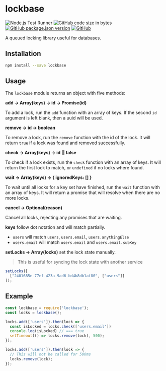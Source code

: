 # lockbase
![Node.js Test Runner](https://github.com/markwylde/lockbase/workflows/Node.js%20Test%20Runner/badge.svg)
![GitHub code size in bytes](https://img.shields.io/github/languages/code-size/markwylde/lockbase)
[![GitHub package.json version](https://img.shields.io/github/package-json/v/markwylde/lockbase)](https://github.com/markwylde/lockbase/releases)
[![GitHub](https://img.shields.io/github/license/markwylde/lockbase)](https://github.com/markwylde/lockbase/blob/master/LICENSE)

A queued locking library useful for databases.

## Installation
```bash
npm install --save lockbase
```

## Usage
The `lockbase` module returns an object with five methods:

**add -> Array(keys) -> id -> Promise(id)**

To add a lock, run the `add` function with an array of keys. If the second `id` argument
is left blank, then a uuid will be used.

**remove -> id -> boolean**

To remove a lock, run the `remove` function with the id of the lock. It will return `true` if
a lock was found and removed successfully.

**check -> Array(keys) -> id || false**

To check if a lock exists, run the `check` function with an array of keys. It will return
the first lock to match, or `undefined` if no locks where found.

**wait -> Array(keys) -> { ignoredKeys: [] }**

To wait until all locks for a key set have finished, run the `wait` function with an array of
keys. It will return a promise that will resolve when there are no more locks.

**cancel -> Optional(reason)**

Cancel all locks, rejecting any promises that are waiting.

**keys** follow dot notation and will match partially.

- `users` will match `users`, `users.email`, `users.anythingElse`
- `users.email` will match `users.email` and `users.email.subKey`

**setLocks -> Array(locks)** set the lock state manually.
> This is useful for syncing the lock state with another service

```javascript
setLocks([
  ["2401685e-77ef-423a-9ad6-bd4b8db1af80", ["users"]]
]);
```

## Example
```javascript
const lockbase = require('lockbase');
const locks = lockbase();

locks.add(['users']).then(lock => {
  const isLocked = locks.check(['users.email'])
  console.log(isLocked) // === true
  setTimeout(() => locks.remove(lock), 500);
});

locks.add(['users']).then(lock => {
  // This will not be called for 500ms
  locks.remove(lock);
});
```
